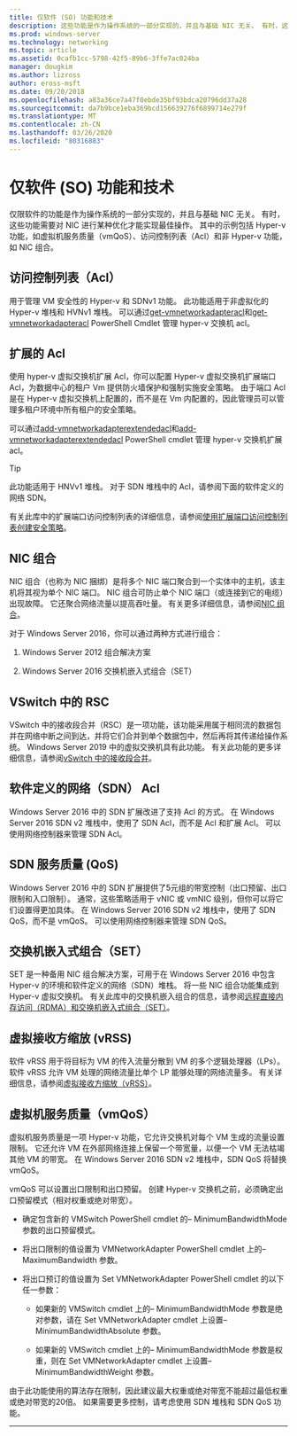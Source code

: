 ```yaml
---
title: 仅软件 (SO) 功能和技术
description: 这些功能是作为操作系统的一部分实现的，并且与基础 NIC 无关。 有时，这些功能需要对 NIC 进行某种优化才能实现最佳操作。 其中的示例包括 Hyper-v 功能，如虚拟机服务质量（vmQoS）、访问控制列表（Acl）和非 Hyper-v 功能，如 NIC 组合。
ms.prod: windows-server
ms.technology: networking
ms.topic: article
ms.assetid: 0cafb1cc-5798-42f5-89b6-3ffe7ac024ba
manager: dougkim
ms.author: lizross
author: eross-msft
ms.date: 09/20/2018
ms.openlocfilehash: a83a36ce7a47f0ebde35bf93bdca20796dd37a28
ms.sourcegitcommit: da7b9bce1eba369bcd156639276f6899714e279f
ms.translationtype: MT
ms.contentlocale: zh-CN
ms.lasthandoff: 03/26/2020
ms.locfileid: "80316883"
---
```

# <a name="software-only-so-features-and-technologies"></a>仅软件 (SO) 功能和技术
仅限软件的功能是作为操作系统的一部分实现的，并且与基础 NIC 无关。 有时，这些功能需要对 NIC 进行某种优化才能实现最佳操作。 其中的示例包括 Hyper-v 功能，如虚拟机服务质量（vmQoS）、访问控制列表（Acl）和非 Hyper-v 功能，如 NIC 组合。

## <a name="access-control-lists-acls"></a>访问控制列表（Acl）

用于管理 VM 安全性的 Hyper-v 和 SDNv1 功能。 此功能适用于非虚拟化的 Hyper-v 堆栈和 HVNv1 堆栈。 可以通过[get-vmnetworkadapteracl](https://docs.microsoft.com/powershell/module/hyper-v/add-vmnetworkadapteracl?view=win10-ps)和[get-vmnetworkadapteracl](https://docs.microsoft.com/powershell/module/hyper-v/remove-vmnetworkadapteracl?view=win10-ps) PowerShell Cmdlet 管理 hyper-v 交换机 acl。

## <a name="extended-acls"></a>扩展的 Acl

使用 hyper-v 虚拟交换机扩展 Acl，你可以配置 Hyper-v 虚拟交换机扩展端口 Acl，为数据中心的租户 Vm 提供防火墙保护和强制实施安全策略。 由于端口 Acl 是在 Hyper-v 虚拟交换机上配置的，而不是在 Vm 内配置的，因此管理员可以管理多租户环境中所有租户的安全策略。

可以通过[add-vmnetworkadapterextendedacl](https://docs.microsoft.com/powershell/module/hyper-v/add-vmnetworkadapterextendedacl?view=win10-ps)和[add-vmnetworkadapterextendedacl](https://docs.microsoft.com/powershell/module/hyper-v/remove-vmnetworkadapteracl?view=win10-ps) PowerShell cmdlet 管理 hyper-v 交换机扩展 acl。

>[!TIP] 
>此功能适用于 HNVv1 堆栈。 对于 SDN 堆栈中的 Acl，请参阅下面的软件定义的网络 SDN。

有关此库中的扩展端口访问控制列表的详细信息，请参阅[使用扩展端口访问控制列表创建安全策略](https://docs.microsoft.com/windows-server/virtualization/hyper-v-virtual-switch/Create-Security-Policies-with-Extended-Port-Access-Control-Lists)。

## <a name="nic-teaming"></a>NIC 组合

NIC 组合（也称为 NIC 捆绑）是将多个 NIC 端口聚合到一个实体中的主机，该主机将其视为单个 NIC 端口。 NIC 组合可防止单个 NIC 端口（或连接到它的电缆）出现故障。 它还聚合网络流量以提高吞吐量。 有关更多详细信息，请参阅[NIC 组合](https://docs.microsoft.com/windows-server/networking/technologies/nic-teaming/nic-teaming)。

对于 Windows Server 2016，你可以通过两种方式进行组合：

1.  Windows Server 2012 组合解决方案

2.  Windows Server 2016 交换机嵌入式组合（SET）


## <a name="rsc-in-the-vswitch"></a>VSwitch 中的 RSC

VSwitch 中的接收段合并（RSC）是一项功能，该功能采用属于相同流的数据包并在网络中断之间到达，并将它们合并到单个数据包中，然后再将其传递给操作系统。 Windows Server 2019 中的虚拟交换机具有此功能。 有关此功能的更多详细信息，请参阅[vSwitch 中的接收段合并](https://docs.microsoft.com/windows-server/networking/technologies/hpn/rsc-in-the-vswitch)。

## <a name="software-defined-networking-sdn-acls"></a>软件定义的网络（SDN） Acl

Windows Server 2016 中的 SDN 扩展改进了支持 Acl 的方式。 在 Windows Server 2016 SDN v2 堆栈中，使用了 SDN Acl，而不是 Acl 和扩展 Acl。 可以使用网络控制器来管理 SDN Acl。 

## <a name="sdn-quality-of-service-qos"></a>SDN 服务质量 (QoS)

Windows Server 2016 中的 SDN 扩展提供了5元组的带宽控制（出口预留、出口限制和入口限制）。 通常，这些策略适用于 vNIC 或 vmNIC 级别，但你可以将它们设置得更加具体。 在 Windows Server 2016 SDN v2 堆栈中，使用了 SDN QoS，而不是 vmQoS。 可以使用网络控制器来管理 SDN QoS。

## <a name="switch-embedded-teaming-set"></a>交换机嵌入式组合（SET）

SET 是一种备用 NIC 组合解决方案，可用于在 Windows Server 2016 中包含 Hyper-v 的环境和软件定义的网络（SDN）堆栈。 将一些 NIC 组合功能集成到 Hyper-v 虚拟交换机。 有关此库中的交换机嵌入组合的信息，请参阅[远程直接内存访问（RDMA）和交换机嵌入式组合（SET）](https://docs.microsoft.com/windows-server/virtualization/hyper-v-virtual-switch/rdma-and-switch-embedded-teaming)。

## <a name="virtual-receive-side-scaling-vrss"></a>虚拟接收方缩放 (vRSS)

软件 vRSS 用于将目标为 VM 的传入流量分散到 VM 的多个逻辑处理器（LPs）。 软件 vRSS 允许 VM 处理的网络流量比单个 LP 能够处理的网络流量多。 有关详细信息，请参阅[虚拟接收方缩放（vRSS）](https://docs.microsoft.com/windows-server/networking/technologies/vrss/vrss-top)。

## <a name="virtual-machine-quality-of-service-vmqos"></a>虚拟机服务质量（vmQoS）

虚拟机服务质量是一项 Hyper-v 功能，它允许交换机对每个 VM 生成的流量设置限制。 它还允许 VM 在外部网络连接上保留一个带宽量，以便一个 VM 无法枯竭其他 VM 的带宽。 在 Windows Server 2016 SDN v2 堆栈中，SDN QoS 将替换 vmQoS。

vmQoS 可以设置出口限制和出口预留。 创建 Hyper-v 交换机之前，必须确定出口预留模式（相对权重或绝对带宽）。

-  确定包含新的 VMSwitch PowerShell cmdlet 的– MinimumBandwidthMode 参数的出口预留模式。

-  将出口限制的值设置为 VMNetworkAdapter PowerShell cmdlet 上的– MaximumBandwidth 参数。

-  将出口预订的值设置为 Set VMNetworkAdapter PowerShell cmdlet 的以下任一参数：

   -  如果新的 VMSwitch cmdlet 上的– MinimumBandwidthMode 参数是绝对参数，请在 Set VMNetworkAdapter cmdlet 上设置– MinimumBandwidthAbsolute 参数。

   -  如果新的 VMSwitch cmdlet 上的– MinimumBandwidthMode 参数是权重，则在 Set VMNetworkAdapter cmdlet 上设置– MinimumBandwidthWeight 参数。

由于此功能使用的算法存在限制，因此建议最大权重或绝对带宽不能超过最低权重或绝对带宽的20倍。 如果需要更多控制，请考虑使用 SDN 堆栈和 SDN QoS 功能。


---